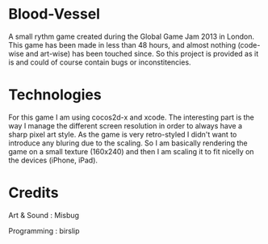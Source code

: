 Blood-Vessel
============

A small rythm game created during the Global Game Jam 2013 in London. This game has been made in less than 48 hours, and almost nothing (code-wise and art-wise) has been touched since. So this project is provided as it is and could of course contain bugs or inconstitencies.

Technologies
============

For this game I am using cocos2d-x and xcode. The interesting part is the way I manage the different screen resolution in order to always have a sharp pixel art style. As the game is very retro-styled I didn't want to introduce any bluring due to the scaling. So I am basically rendering the game on a small texture (160x240) and then I am scaling it to fit nicelly on the devices (iPhone, iPad).

Credits
============

Art & Sound : Misbug

Programming : birslip
